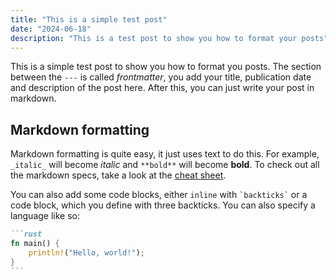 ```yaml
---
title: "This is a simple test post"
date: "2024-06-18"
description: "This is a test post to show you how to format your posts"
---
```


This is a simple test post to show you how to format you posts. The section between the `---` is called _frontmatter_, you add your title, publication date and description of the post here. After this, you can just write your post in markdown.

## Markdown formatting

Markdown formatting is quite easy, it just uses text to do this. For example, `_italic_` will become _italic_ and `**bold**` will become **bold**. To check out all the markdown specs, take a look at the [cheat sheet](https://www.markdownguide.org/cheat-sheet/).

You can also add some code blocks, either `inline` with `` `backticks` `` or a code block, which you define with three backticks. You can also specify a language like so:

````md
```rust
fn main() {
    println!("Hello, world!");
}
```
````